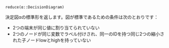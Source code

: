 ```
reduce(α::DecisionDiagram)
```

決定図αの標準形を返します。図が標準であるための条件は次のとおりです：

  * 2つの端末が同じ値に割り当てられていない
  * 2つのノードが同じ変数でラベル付けされ、同一のIDを持つ同じ2つの縮小された子ノードlowとhighを持っていない
